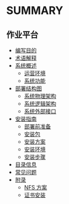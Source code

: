 # SUMMARY


## 作业平台
* [编写目的](Purpose/Purpose.md)
* [术语解释](Term/Terms.md)
* [系统概述]()
    * [运营环境](Overview/OperationEnvironment.md)
    * [系统功能](Overview/SystemFunctions.md)
* [部署结构图]()
    * [系统物理架构](DeploymentDiagram/SystemPhysicalArchitecture.md)
    * [系统逻辑架构](DeploymentDiagram/SystemLogicalArchitecture.md)
    * [系统外部接口](DeploymentDiagram/SystemExternalInterfaces.md)
* [安装指南]()
    * [部署前准备](InstallationGuide/PreparationsBeforeDeployment.md)
    * [安装包](InstallationGuide/InstallationPackage.md)
    * [安装方案](InstallationGuide/InstallationScheme.md)
    * [安装环境](InstallationGuide/InstallationEnvironment.md)
    * [安装步骤](InstallationGuide/InstallationProcedures.md)
* [目录信息](DirectoryGuide/DirectoryInformation.md)
* [常见问题]()
* [附录]()
    * [NFS 方案](Appendix/NFSSolution.md)
    * [证书安装](Appendix/CertificatesInstallation.md)